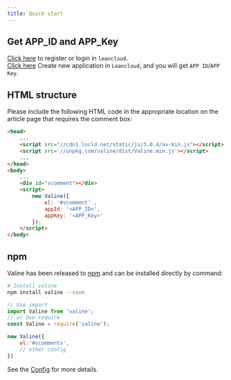 ```yaml
---
title: Quick start
---
```


## Get APP_ID and APP_Key
[Click here](https://leancloud.cn/dashboard/login.html#/signup) to register or login in `leancloud`.  
[Click here](https://leancloud.cn/dashboard/applist.html#/newapp) Create new application in `Leancloud`, and you will get `APP ID`/`APP Key`.

## HTML structure

Please include the following HTML code in the appropriate location on the article page that requires the comment box:

```html
<head>
    ...
    <script src="//cdn1.lncld.net/static/js/3.0.4/av-min.js"></script>
    <script src='//unpkg.com/valine/dist/Valine.min.js'></script>
    ...
</head>
<body>
    ...
    <div id="vcomment"></div>
    <script>
        new Valine({
            el: '#vcomment' ,
            appId: '<APP_ID>',
            appKey: '<APP_Key>'
        });
    </script>
</body>
```

## npm

Valine has been released to [npm](https://www.npmjs.com/package/valine) and can be installed directly by command:
``` bash
# Install valine
npm install valine --save
```

```js
// Use import
import Valine from 'valine';
// or Use require
const Valine = require('valine');

new Valine({
    el:'#vcomments',
    // other config
})
```

See the [Config](/en/configuration.html) for more details.


